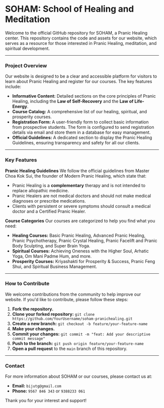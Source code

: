 # SOHAM: School of Healing and Meditation

Welcome to the official GitHub repository for SOHAM, a Pranic Healing center. This repository contains the code and assets for our website, which serves as a resource for those interested in Pranic Healing, meditation, and spiritual development.

---

### Project Overview

Our website is designed to be a clear and accessible platform for visitors to learn about Pranic Healing and register for our courses. The key features include:

* **Informative Content:** Detailed sections on the core principles of Pranic Healing, including the **Law of Self-Recovery** and the **Law of Life-Energy**.
* **Course Catalog:** A comprehensive list of our healing, spiritual, and prosperity courses.
* **Registration Form:** A user-friendly form to collect basic information from prospective students. The form is configured to send registration details via email and store them in a database for easy management.
* **Official Guidelines:** A dedicated section to display the Pranic Healing Guidelines, ensuring transparency and safety for all our clients.

---

### Key Features

**Pranic Healing Guidelines**
We follow the official guidelines from Master Choa Kok Sui, the founder of Modern Pranic Healing, which state that:
* Pranic Healing is a **complementary** therapy and is not intended to replace allopathic medicine.
* Pranic Healers are not medical doctors and should not make medical diagnoses or prescribe medications.
* Clients with persistent or severe symptoms should consult a medical doctor and a Certified Pranic Healer.

**Course Categories**
Our courses are categorized to help you find what you need:
* **Healing Courses:** Basic Pranic Healing, Advanced Pranic Healing, Pranic Psychotherapy, Pranic Crystal Healing, Pranic Facelift and Pranic Body Sculpting, and Super Brain Yoga.
* **Spiritual Courses:** Achieving Oneness with the Higher Soul, Arhatic Yoga, Om Mani Padme Hum, and more.
* **Prosperity Courses:** Kriyashakti for Prosperity & Success, Pranic Feng Shui, and Spiritual Business Management.

---

### How to Contribute

We welcome contributions from the community to help improve our website. If you'd like to contribute, please follow these steps:

1.  **Fork the repository.**
2.  **Clone your forked repository:** `git clone https://github.com/YourUsername/soham-pranichealing.git`
3.  **Create a new branch:** `git checkout -b feature/your-feature-name`
4.  **Make your changes.**
5.  **Commit your changes:** `git commit -m "feat: Add your descriptive commit message"`
6.  **Push to the branch:** `git push origin feature/your-feature-name`
7.  **Open a pull request** to the `main` branch of this repository.

---

### Contact

For more information about SOHAM or our courses, please contact us at:
* **Email:** `bijutg@gmail.com`
* **Phone:** `9567 846 343` or `9388233 061`

Thank you for your interest and support!
